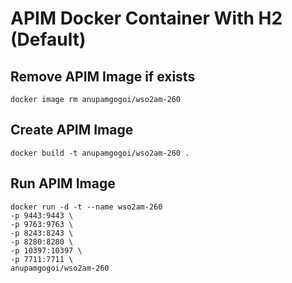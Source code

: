 # APIM Docker Container With H2 (Default)

## Remove APIM Image if exists
```
docker image rm anupamgogoi/wso2am-260
```

## Create APIM Image
```
docker build -t anupamgogoi/wso2am-260 .
```

## Run APIM Image
```
docker run -d -t --name wso2am-260 
-p 9443:9443 \
-p 9763:9763 \
-p 8243:8243 \
-p 8280:8280 \
-p 10397:10397 \ 
-p 7711:7711 \
anupamgogoi/wso2am-260
```
